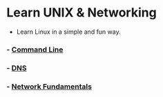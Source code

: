 # Learn UNIX & Networking

-  Learn Linux in a simple and fun way.
 
### - [Command Line](https://moabukar.github.io/unix-learn/command-line/)


### - [DNS](https://moabukar.github.io/unix-learn/dns/what-is-dns)


### - [Network Fundamentals](https://moabukar.github.io/unix-learn/network-fundamentals/osi-model)

### 
